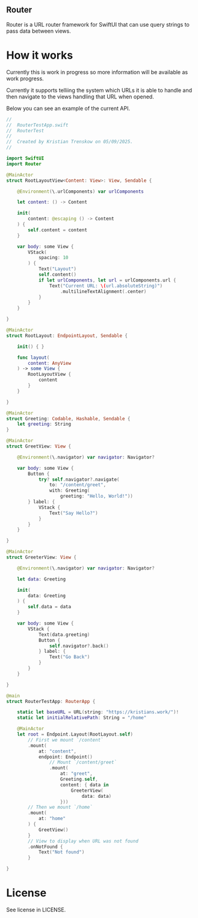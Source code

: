 Router
----

Router is a URL router framework for SwiftUI that can use query strings to pass data between views.

# How it works

Currently this is work in progress so more information will be available as work progress.

Currently it supports telliing the system which URLs it is able to handle and then navigate to the views handling that URL when opened.

Below you can see an example of the current API.

````swift
//
//  RouterTestApp.swift
//  RouterTest
//
//  Created by Kristian Trenskow on 05/09/2025.
//

import SwiftUI
import Router

@MainActor
struct RootLayoutView<Content: View>: View, Sendable {

	@Environment(\.urlComponents) var urlComponents

	let content: () -> Content

	init(
		content: @escaping () -> Content
	) {
		self.content = content
	}

	var body: some View {
		VStack(
			spacing: 10
		) {
			Text("Layout")
			self.content()
			if let urlComponents, let url = urlComponents.url {
				Text("Current URL: \(url.absoluteString)")
					.multilineTextAlignment(.center)
			}
		}
	}

}

@MainActor
struct RootLayout: EndpointLayout, Sendable {

	init() { }

	func layout(
		content: AnyView
	) -> some View {
		RootLayoutView {
			content
		}
	}

}

@MainActor
struct Greeting: Codable, Hashable, Sendable {
	let greeting: String
}

@MainActor
struct GreetView: View {

	@Environment(\.navigator) var navigator: Navigator?

	var body: some View {
		Button {
			try? self.navigator?.navigate(
				to: "/content/greet",
				with: Greeting(
					greeting: "Hello, World!"))
		} label: {
			VStack {
				Text("Say Hello?")
			}
		}
	}

}

@MainActor
struct GreeterView: View {

	@Environment(\.navigator) var navigator: Navigator?

	let data: Greeting

	init(
		data: Greeting
	) {
		self.data = data
	}

	var body: some View {
		VStack {
			Text(data.greeting)
			Button {
				self.navigator?.back()
			} label: {
				Text("Go Back")
			}
		}
	}

}

@main
struct RouterTestApp: RouterApp {

	static let baseURL = URL(string: "https://kristians.work/")!
	static let initialRelativePath: String = "/home"

	@MainActor
	let root = Endpoint.Layout(RootLayout.self)
		// First we mount `/content`
		.mount(
			at: "content",
			endpoint: Endpoint()
				// Mount `/content/greet`
				.mount(
					at: "greet",
					Greeting.self,
					content: { data in
						GreeterView(
							data: data)
					}))
		// Then we mount `/home`
		.mount(
			at: "home"
		) {
			GreetView()
		}
		// View to display when URL was not found
		.onNotFound {
			Text("Not found")
		}

}
````

# License

See license in LICENSE.
